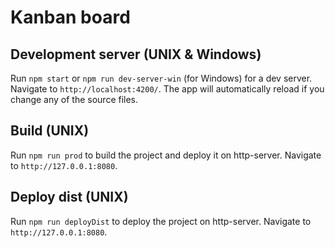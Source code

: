 # Kanban board

## Development server (UNIX & Windows)

Run `npm start` or `npm run dev-server-win` (for Windows) for a dev server. Navigate to `http://localhost:4200/`. The app will automatically reload if you change any of the source files.

## Build (UNIX)

Run `npm run prod` to build the project and deploy it on http-server. Navigate to `http://127.0.0.1:8080`.

## Deploy dist (UNIX)

Run `npm run deployDist` to deploy the project on http-server. Navigate to `http://127.0.0.1:8080`.

